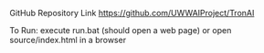 GitHub Repository Link
https://github.com/UWWAIProject/TronAI

To Run:
execute run.bat (should open a web page)
or open  source/index.html in a browser